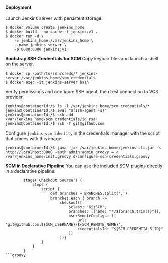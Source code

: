 #### Deployment
Launch Jenkins server with persistent storage.
```
$ docker volume create jenkins_home
$ docker build --no-cache -t jenkins:v1 .
$ docker run -d \
    -v jenkins_home:/var/jenkins_home \
    --name jenkins-server \
    -p 8080:8080 jenkins:v1 

```
**Bootstrap SSH Credentials for SCM**
Copy keypair files and launch a shell on the server.
```
$ docker cp /path/to/ssh/creds/* jenkins-server:/var/jenkins_home/scm_credentials
$ docker exec -it jenkins-server bash
```
Verify permissions and configure SSH agent, then test connection to VCS provider.
```
jenkins@containerId:/$ ls -l /var/jenkins_home/scm_credentials/*
jenkins@containerId:/$ eval "$(ssh-agent -s)"
jenkins@containerId:/$ ssh-add /var/jenkins_home/scm_credentials/id_rsa
jenkins@containerId:/$ ssh -T git@github.com
```
Configure `jenkins-scm-identity` in the credentials manager with the script that comes with this image.
```
jenkins@containerId:/$ java -jar /var/jenkins_home/jenkins-cli.jar -s http://localhost:8080 -auth admin:admin groovy = < /var/jenkins_home/init.groovy.d/configure-ssh-credentials.groovy
```
**SCM in Declarative Pipeline**
You can use the included SCM plugins directly in a declarative pipeline:
```
        stage('Checkout Source') {
            steps {
                script {
                    def branches = BRANCHES.split(',')
                    branches.each { branch -> 
                        checkout([
                            $class: 'GitSCM',
                            branches: [[name: "*/${branch.trim()}"]],
                            userRemoteConfigs: [[
                                url: "git@github.com:${SCM_USERNAME}/${SCM_REMOTE_NAME}",
                                credentialsId: "${SCM_CREDENTIALS_ID}"
                            ]]
                        ])}
                }
            }
        }
```groovy